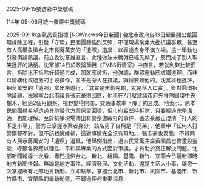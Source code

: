 
2025-09-15樂透彩中獎號碼

                                
114年 05~06月統一發票中獎號碼
                             
2025-09-16空氣品質指標
                              [NOWnews今日新聞] 台北市政府自13日起展開公館圓環拆除工程，引發「守環」民間團體強烈反彈，不僅現場聚集大批抗議群眾，甚至有人高舉象徵台北市長蔣萬安的「遺照」道具，以表達自身不滿立場。這一舉動也引發輿論熱議，前立委沈富雄直言，此種做法未戰就已經先輸了，反而成了別人取笑批評的話柄。沈富雄14日於政論節目《TVBS戰情室》中直言，若就利弊比較而言，拆除比不拆除好超過三成，那就應該拆，他強調，群眾運動應該講道理，而非以情緒化或過激的手段操作，並不是旁人在抗議，就得要聽他的。沈富雄也批評，把蔣萬安的「遺照」拿出來遊行，「其實是未戰先輸，就是落人口實」。針對圓環拆除議題，民眾黨台北市議員張志豪則回應，他早在7月就建議市府先移除圓環中央樹木，經過2個月觀察，視野變得開闊，交通事故率下降了約三成。他表示，原本民間團體希望透過其他替代方案保留圓環，但市府若堅持拆除，只要經過完整溝通，也能理解。至於抗爭現場傳出有警察遭毆打的事件，張志豪嚴正澄清「打人的不是小草」，警方已掌握涉案者身分，該名男子自稱是「兄弟」，他重申「任何人打警察都不對，但不該栽贓嫁禍，這對事情完全沒有幫助。」張志豪也表態，不贊同有人展示蔣萬安的「遺照」道具，他舉例指出，過去民眾黨主席黃國昌也曾遭設靈堂，呼籲各界應以理性、平和與專業的方式面對爭議，才有助於真正解決問題。北部新聞報導一次看，專門提供台北、新北、桃園、基隆、新竹、宜蘭今日最新即時地方新聞快報。無論是地方事件、經濟發展、文化活動，還是生活大小事，讓您一次掌握所有北部地方新聞。立即點擊，掌握台北市、新北市、桃園市、基隆市、新竹縣市、宜蘭縣的最新動態，不錯過任何重要消息